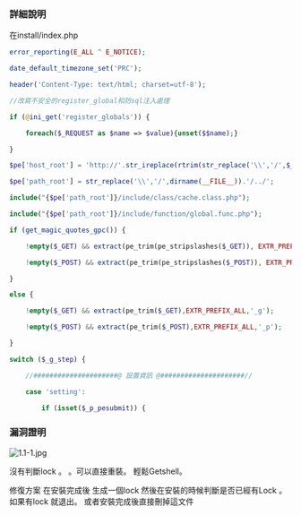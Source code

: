 ### 詳細說明
在install/index.php

```php
error_reporting(E_ALL ^ E_NOTICE);

date_default_timezone_set('PRC');

header('Content-Type: text/html; charset=utf-8');

//改寫不安全的register_global和防sql注入處理

if (@ini_get('register_globals')) {

    foreach($_REQUEST as $name => $value){unset($$name);}

}

$pe['host_root'] = 'http://'.str_ireplace(rtrim(str_replace('\\','/',$_SERVER['DOCUMENT_ROOT']), '/'), $_SERVER['HTTP_HOST'], str_replace('\\', '/', dirname(__FILE__))).'/../';

$pe['path_root'] = str_replace('\\','/',dirname(__FILE__)).'/../';

include("{$pe['path_root']}/include/class/cache.class.php");

include("{$pe['path_root']}/include/function/global.func.php");

if (get_magic_quotes_gpc()) {

    !empty($_GET) && extract(pe_trim(pe_stripslashes($_GET)), EXTR_PREFIX_ALL, '_g');

    !empty($_POST) && extract(pe_trim(pe_stripslashes($_POST)), EXTR_PREFIX_ALL, '_p');

}

else {

    !empty($_GET) && extract(pe_trim($_GET),EXTR_PREFIX_ALL,'_g');

    !empty($_POST) && extract(pe_trim($_POST),EXTR_PREFIX_ALL,'_p');

}

switch ($_g_step) {

    //#####################@ 設置資訊 @#####################//

    case 'setting':

        if (isset($_p_pesubmit)) {
```

### 漏洞證明
![1.1-1.jpg](https://raw.githubusercontent.com/dyeat/PDF/master/%E8%AB%96PHP%E5%B8%B8%E8%A6%8B%E7%9A%84%E6%BC%8F%E6%B4%9E/images/1.1/1.1-1.jpg)

沒有判斷lock 。 。可以直接重裝。
輕鬆Getshell。

修復方案
在安裝完成後 生成一個lock
然後在安裝的時候判斷是否已經有Lock 。
如果有lock 就退出。
或者安裝完成後直接刪掉這文件

